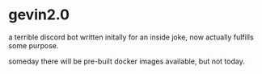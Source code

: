 # gevin2.0

a terrible discord bot written initally for an inside joke, now actually fulfills some purpose.

someday there will be pre-built docker images available, but not today.
